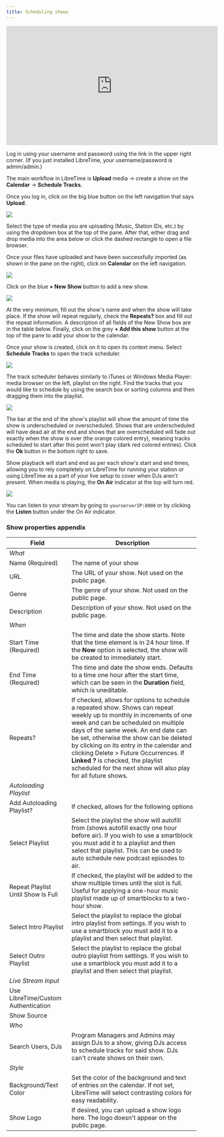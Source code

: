 ```yaml
---
title: Scheduling shows
---
```


<iframe
    width="560"
    height="315"
    src="https://www.youtube-nocookie.com/embed/TJtWUzAlP08"
    frameborder="0"
    allow="accelerometer; autoplay; encrypted-media; gyroscope; picture-in-picture"
    allowfullscreen
></iframe>

Log in using your username and password using the link in the upper right corner. (If you just installed
LibreTime, your username/password is admin/admin.)

The main workflow in LibreTime is **Upload** media -> create a show on the **Calendar** -> **Schedule Tracks**.

Once you log in, click on the big blue button on the left navigation that says **Upload**.

![](./scheduling-shows-select_files.png)

Select the type of media you are uploading (Music, Station IDs, etc.) by using the dropdown box
at the top of the pane. After that, either drag and drop media into the area below or click the
dashed rectangle to open a file browser.

Once your files have uploaded and have been successfully imported (as shown in the pane on the right),
click on **Calendar** on the left navigation.

![](./scheduling-shows-screenshot558-add_show.png)

Click on the blue **+ New Show** button to add a new show.

![](./scheduling-shows-screenshot560-show_when.png)

At the very minimum, fill out the show's name and when the show will take place. If the show will repeat regularly,
check the **Repeats?** box and fill out the repeat information. A description of all fields of the New Show box
are in the table below. Finally, click on the grey **+ Add this show** button at the top
of the pane to add your show to the calendar.

Once your show is created, click on it to open its context menu. Select **Schedule Tracks** to open the track scheduler.

![](./scheduling-shows-screenshot561-add_show_content.png)

The track scheduler behaves similarly to iTunes or Windows Media Player: media browser on the left, playlist on the right.
Find the tracks that you would like to schedule by using the search box or sorting columns and then dragging them
into the playlist.

![](./scheduling-shows-screenshot562-drag_show_content.png)

The bar at the end of the show's playlist will show the amount of time the show is underscheduled or overscheduled.
Shows that are underscheduled will have dead air at the end and shows that are overscheduled
will fade out exactly when the show is over (the orange colored entry), meaning tracks scheduled to start
after this point won't play (dark red colored entries). Click the **Ok** button in the bottom right to save.

Show playback will start and end as per each show's start and end times, allowing you to rely completely on
LibreTime for running your station or using LibreTime as a part of your live setup to cover when DJs aren't present.
When media is playing, the **On Air** indicator at the top will turn red.

![](./scheduling-shows-on-air-status.png)

You can listen to your stream by going to `yourserverIP:8000` or by clicking the **Listen** button under the On Air
indicator.

### Show properties appendix

| Field                               | Description                                                                                                                                                                                                                                                                                                                                                                                                                                |
| ----------------------------------- | ------------------------------------------------------------------------------------------------------------------------------------------------------------------------------------------------------------------------------------------------------------------------------------------------------------------------------------------------------------------------------------------------------------------------------------------ |
| _What_                              |                                                                                                                                                                                                                                                                                                                                                                                                                                            |
| Name (Required)                     | The name of your show                                                                                                                                                                                                                                                                                                                                                                                                                      |
| URL                                 | The URL of your show. Not used on the public page.                                                                                                                                                                                                                                                                                                                                                                                         |
| Genre                               | The genre of your show. Not used on the public page.                                                                                                                                                                                                                                                                                                                                                                                       |
| Description                         | Description of your show. Not used on the public page.                                                                                                                                                                                                                                                                                                                                                                                     |
| _When_                              |                                                                                                                                                                                                                                                                                                                                                                                                                                            |
| Start Time (Required)               | The time and date the show starts. Note that the time element is in 24 hour time. If the **Now** option is selected, the show will be created to immediately start.                                                                                                                                                                                                                                                                        |
| End Time (Required)                 | The time and date the show ends. Defaults to a time one hour after the start time, which can be seen in the **Duration** field, which is uneditable.                                                                                                                                                                                                                                                                                       |
| Repeats?                            | If checked, allows for options to schedule a repeated show. Shows can repeat weekly up to monthly in increments of one week and can be scheduled on multiple days of the same week. An end date can be set, otherwise the show can be deleted by clicking on its entry in the calendar and clicking Delete > Future Occurrences. If **Linked ?** is checked, the playlist scheduled for the next show will also play for all future shows. |
| _Autoloading Playlist_              |                                                                                                                                                                                                                                                                                                                                                                                                                                            |
| Add Autoloading Playlist?           | If checked, allows for the following options                                                                                                                                                                                                                                                                                                                                                                                               |
| Select Playlist                     | Select the playlist the show will autofill from (shows autofill exactly one hour before air). If you wish to use a smartblock you must add it to a playlist and then select that playlist. This can be used to auto schedule new podcast episodes to air.                                                                                                                                                                                  |
| Repeat Playlist Until Show Is Full  | If checked, the playlist will be added to the show multiple times until the slot is full. Useful for applying a one-hour music playlist made up of smartblocks to a two-hour show.                                                                                                                                                                                                                                                         |
| Select Intro Playlist               | Select the playlist to replace the global intro playlist from settings. If you wish to use a smartblock you must add it to a playlist and then select that playlist.                                                                                                                                                                                                                                                                       |
| Select Outro Playlist               | Select the playlist to replace the global outro playlist from settings. If you wish to use a smartblock you must add it to a playlist and then select that playlist.                                                                                                                                                                                                                                                                       |
| _Live Stream Input_                 |                                                                                                                                                                                                                                                                                                                                                                                                                                            |
| Use LibreTime/Custom Authentication |                                                                                                                                                                                                                                                                                                                                                                                                                                            |
| Show Source                         |                                                                                                                                                                                                                                                                                                                                                                                                                                            |
| _Who_                               |                                                                                                                                                                                                                                                                                                                                                                                                                                            |
| Search Users, DJs                   | Program Managers and Admins may assign DJs to a show, giving DJs access to schedule tracks for said show. DJs can't create shows on their own.                                                                                                                                                                                                                                                                                             |
| _Style_                             |                                                                                                                                                                                                                                                                                                                                                                                                                                            |
| Background/Text Color               | Set the color of the background and text of entries on the calendar. If not set, LibreTime will select contrasting colors for easy readability.                                                                                                                                                                                                                                                                                            |
| Show Logo                           | If desired, you can upload a show logo here. The logo doesn't appear on the public page.                                                                                                                                                                                                                                                                                                                                                   |
